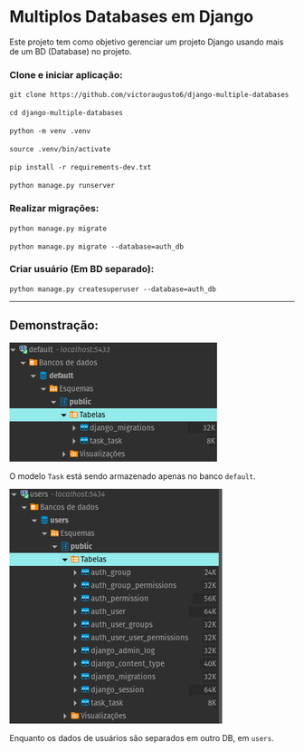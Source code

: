 # Multiplos Databases em Django

Este projeto tem como objetivo gerenciar um projeto Django usando mais de um BD (Database) no projeto.

### Clone e iniciar aplicação:

```commandline
git clone https://github.com/victoraugusto6/django-multiple-databases

cd django-multiple-databases

python -m venv .venv

source .venv/bin/activate

pip install -r requirements-dev.txt

python manage.py runserver
```

### Realizar migrações:

```commandline
python manage.py migrate

python manage.py migrate --database=auth_db
```

### Criar usuário (Em BD separado):

```commandline
python manage.py createsuperuser --database=auth_db
```

---

## Demonstração:

![img.png](imgs/img_1.png)

O modelo `Task` está sendo armazenado apenas no banco `default`.

![img.png](imgs/img_2.png)

Enquanto os dados de usuários são separados em outro DB, em `users`.

